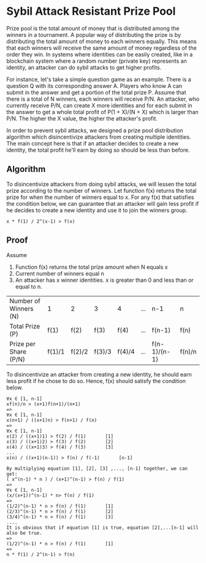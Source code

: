 # Sybil Attack Resistant Prize Pool

Prize pool is the total amount of money that is distributed among the winners in a tournament. A popular way of distributing the prize is by distributing the total amount of money to each winners equally. This means that each winners will receive the same amount of money regardless of the order they win. In systems where identities can be easily created, like in a blockchain system where a random number (private key) represents an identity, an attacker can do sybil attacks to get higher profits. 

For instance, let's take a simple question game as an example. There is a question Q with its corresponding answer A. Players who know A can submit in the answer and get a portion of the total prize P. Assume that there is a total of N winners, each winners will receive P/N. An attacker, who currently receive P/N, can create X more identities and for each submit in the answer to get a whole total profit of P(1 + X)/(N + X) which is larger than P/N. The higher the X value, the higher the attacker's profit.

In order to prevent sybil attacks, we designed a prize pool distribution algorithm which disincentivize attackers from creating multiple identities. The main concept here is that if an attacker decides to create a new identity, the total profit he'll earn by doing so should be less than before.

## Algorithm
To disincentivize attackers from doing sybil attacks, we will lessen the total prize according to the number of winners. Let function f(x) returns the total prize for when the number of winners equal to x. For any f(x) that satisfies the condition below, we can guarantee that an attacker will gain less profit if he decides to create a new identity and use it to join the winners group.
```
x * f(1) / 2^(x-1) > f(x)
```


## Proof
Assume
1. Function f(x) returns the total prize amount when N equals x  
2. Current number of winners equal n
3. An attacker has x winner identities. x is greater than 0 and less than or equal to n.

|  |  |  |  |  | | | |
| --- | --- | --- | --- | --- | --- | --- | --- |
| Number of Winners (N)| 1 | 2 | 3 | 4 | ... | n-1 | n | 
| Total Prize (P) | f(1) | f(2) | f(3) | f(4) | ... | f(n-1) | f(n) |
| Prize per Share (P/N) | f(1)/1 | f(2)/2 | f(3)/3 | f(4)/4 | ... | f(n-1)/(n-1) | f(n)/n |

To disincentivize an attacker from creating a new identity, he should earn less profit if he chose to do so. Hence, f(x) should satisfy the condition below.

```
∀x ∈ [1, n-1]
xf(n)/n > (x+1)f(n+1)/(n+1)
=>
∀x ∈ [1, n-1]
x(n+1) / ((x+1)n) > f(n+1) / f(n)
=>
∀x ∈ [1, n-1]
x(2) / ((x+1)1) > f(2) / f(1)       [1]
x(3) / ((x+1)2) > f(3) / f(2)       [2]
x(4) / ((x+1)3) > f(4) / f(3)       [3]
...
x(n) / ((x+1)(n-1)) > f(n) / f(-1)       [n-1]

By multiplying equation [1], [2], [3] ,..., [n-1] together, we can get:
( x^(n-1) * n ) / (x+1)^(n-1) > f(n) / f(1)
=>
∀x ∈ [1, n-1]
(x/(x+1))^(n-1) * n> f(n) / f(1)
=>
(1/2)^(n-1) * n > f(n) / f(1)       [1]
(2/3)^(n-1) * n > f(n) / f(1)       [2]
(3/4)^(n-1) * n > f(n) / f(1)       [3]
....
It is obvious that if equation [1] is true, equation [2],...[n-1] will also be true.
=> 
(1/2)^(n-1) * n > f(n) / f(1)       [1]
=>
n * f(1) / 2^(n-1) > f(n)
```